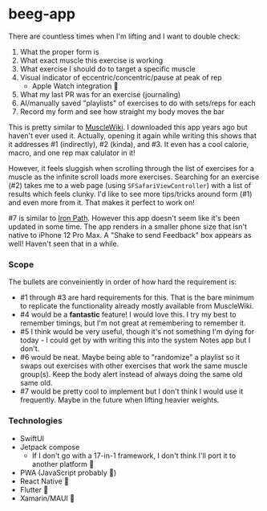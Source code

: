 # beeg-app

There are countless times when I'm lifting and I want to double check:
1. What the proper form is
2. What exact muscle this exercise is working
3. What exercise I should do to target a specific muscle
4. Visual indicator of eccentric/concentric/pause at peak of rep
    * Apple Watch integration 👀
6. What my last PR was for an exercise (journaling)
7. AI/manually saved "playlists" of exercises to do with sets/reps for each
8. Record my form and see how straight my body moves the bar

This is pretty similar to [MuscleWiki](https://apps.apple.com/us/app/musclewiki-fitness/id1096827640). I downloaded this app years ago but haven't ever used it. Actually, opening it again while writing this shows that it addresses #1 (indirectly), #2 (kinda), and #3. It even has a cool calorie, macro, and one rep max calulator in it!

However, it feels sluggish when scrolling through the list of exercises for a muscle as the infinite scroll loads more exercises. Searching for an exercise (#2) takes me to a web page (using `SFSafariViewController`) with a list of results which feels clunky. I'd like to see more tips/tricks around form (#1) and even more from it. That makes it perfect to work on!

#7 is similar to [Iron Path](https://apps.apple.com/us/app/iron-path/id955364910). However this app doesn't seem like it's been updated in some time. The app renders in a smaller phone size that isn't native to iPhone 12 Pro Max. A "Shake to send Feedback" box appears as well! Haven't seen that in a while.

### Scope

The bullets are conveiniently in order of how hard the requirement is:
* #1 through #3 are hard requirements for this. That is the bare minimum to replicate the functionality already mostly available from MuscleWiki.
* #4 would be a **fantastic** feature! I would love this. I try my best to remember timings, but I'm not great at remembering to remember it.
* #5 I think would be very useful, though it's not something I'm dying for today - I could get by with writing this into the system Notes app but I don't.
* #6 would be neat. Maybe being able to "randomize" a playlist so it swaps out exercises with other exercises that work the same muscle group(s). Keep the body alert instead of always doing the same old same old.
* #7 would be pretty cool to implement but I don't think I would use it frequently. Maybe in the future when lifting heavier weights.

### Technologies

* SwiftUI
* Jetpack compose
  * If I don't go with a 17-in-1 framework, I don't think I'll port it to another platform 😬
* PWA (JavaScript probably 🤢)
* React Native 🤢
* Flutter 🤢
* Xamarin/MAUI 🤢
